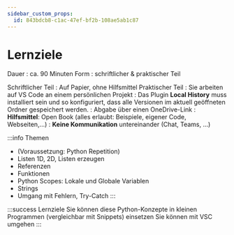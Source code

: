 ```yaml
---
sidebar_custom_props:
  id: 843bdcb8-c1ac-47ef-bf2b-108ae5ab1c87
---
```

# Lernziele

Dauer
: ca. 90 Minuten
Form
: schriftlicher & praktischer Teil

Schriftlicher Teil
: Auf Papier, ohne Hilfsmittel
Praktischer Teil
: Sie arbeiten auf VS Code an einem persönlichen Projekt
: Das Plugin __Local History__ muss installiert sein und so konfiguriert, dass alle Versionen im aktuell geöffneten Ordner gespeichert werden.
: Abgabe über einen OneDrive-Link
: **Hilfsmittel**: Open Book (alles erlaubt: Beispiele, eigener Code, Webseiten,...)
: **Keine Kommunikation** untereinander (Chat, Teams, ...)

:::info Themen
- (Voraussetzung: Python Repetition)
- Listen 1D, 2D, Listen erzeugen
- Referenzen
- Funktionen
- Python Scopes: Lokale und Globale Variablen
- Strings
- Umgang mit Fehlern, Try-Catch
:::

:::success Lernziele
Sie können diese Python-Konzepte in kleinen Programmen (vergleichbar mit Snippets) einsetzen
Sie können mit VSC umgehen
:::
